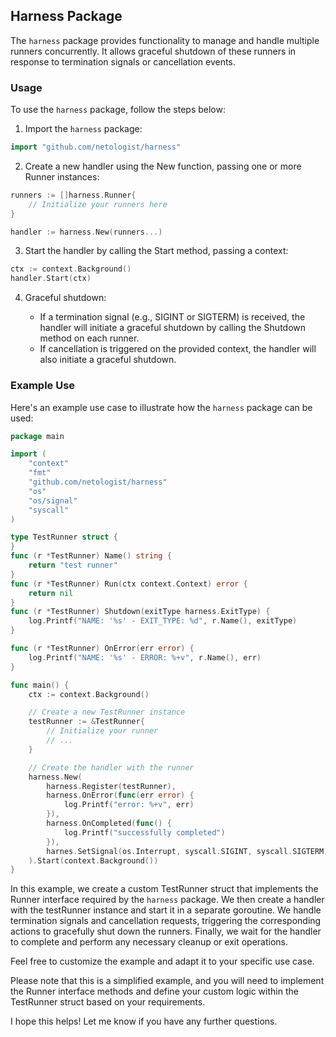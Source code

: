 ## Harness Package
The `harness` package provides functionality to manage and handle multiple runners concurrently. It allows graceful shutdown of these runners in response to termination signals or cancellation events.

### Usage
To use the `harness` package, follow the steps below:

1. Import the `harness` package:

```go
import "github.com/netologist/harness"
```
2. Create a new handler using the New function, passing one or more Runner instances:

```go
runners := []harness.Runner{
    // Initialize your runners here
}

handler := harness.New(runners...)
```

3. Start the handler by calling the Start method, passing a context:

```go
ctx := context.Background()
handler.Start(ctx)
```

4. Graceful shutdown:

   - If a termination signal (e.g., SIGINT or SIGTERM) is received, the handler will initiate a graceful shutdown by calling the Shutdown method on each runner.
   - If cancellation is triggered on the provided context, the handler will also initiate a graceful shutdown.

### Example Use
Here's an example use case to illustrate how the `harness` package can be used:

```go
package main

import (
	"context"
	"fmt"
	"github.com/netologist/harness"
	"os"
	"os/signal"
	"syscall"
)

type TestRunner struct {
}
func (r *TestRunner) Name() string {
	return "test runner"
}
func (r *TestRunner) Run(ctx context.Context) error {
	return nil
}
func (r *TestRunner) Shutdown(exitType harness.ExitType) {
	log.Printf("NAME: '%s' - EXIT_TYPE: %d", r.Name(), exitType)
}

func (r *TestRunner) OnError(err error) {
	log.Printf("NAME: '%s' - ERROR: %+v", r.Name(), err)
}

func main() {
    ctx := context.Background()

	// Create a new TestRunner instance
	testRunner := &TestRunner{
		// Initialize your runner
		// ...
	}

	// Create the handler with the runner
	harness.New(
		harness.Register(testRunner),
		harness.OnError(func(err error) {
			log.Printf("error: %+v", err)
		}),
		harness.OnCompleted(func() {
			log.Printf("successfully completed")
		}),
		harnes.SetSignal(os.Interrupt, syscall.SIGINT, syscall.SIGTERM), // if you want customise signals
	).Start(context.Background())
}
```

In this example, we create a custom TestRunner struct that implements the Runner interface required by the `harness` package. We then create a handler with the testRunner instance and start it in a separate goroutine. We handle termination signals and cancellation requests, triggering the corresponding actions to gracefully shut down the runners. Finally, we wait for the handler to complete and perform any necessary cleanup or exit operations.

Feel free to customize the example and adapt it to your specific use case.

Please note that this is a simplified example, and you will need to implement the Runner interface methods and define your custom logic within the TestRunner struct based on your requirements.

I hope this helps! Let me know if you have any further questions.